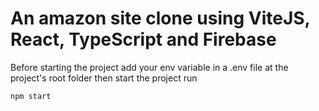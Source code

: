 # An amazon site clone using ViteJS, React, TypeScript and Firebase

Before starting the project add your env variable in a .env file at the project's root folder then start the project run
```sh
npm start
```
